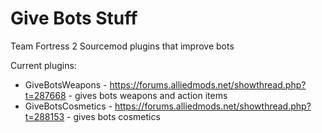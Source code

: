 # Give Bots Stuff
Team Fortress 2 Sourcemod plugins that improve bots

Current plugins:
- GiveBotsWeapons - https://forums.alliedmods.net/showthread.php?t=287668 - gives bots weapons and action items
- GiveBotsCosmetics - https://forums.alliedmods.net/showthread.php?t=288153 - gives bots cosmetics
